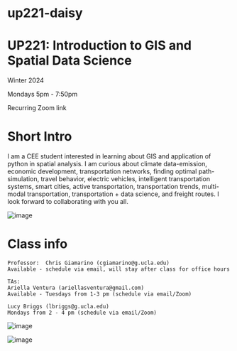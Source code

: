 # up221-daisy

# UP221: Introduction to GIS and Spatial Data Science

Winter 2024

Mondays 5pm - 7:50pm

Recurring Zoom link

# Short Intro
I am a CEE student interested in learning about GIS and application of python in spatial analysis. I am curious about climate data-emission, economic development, transportation networks, finding optimal path- simulation, travel behavior, electric vehicles, intelligent transportation systems, smart cities, active transportation, transportation trends, multi-modal transportation, transportation + data science, and freight routes. I look forward to collaborating with you all.  


![image](https://github.com/Dkingly/up221-daisy/assets/155932357/ae3c6c4d-9ff7-4b4b-bb14-e1ad1f035df9)



# Class info
    Professor:  Chris Giamarino (cgiamarino@g.ucla.edu)
    Available - schedule via email, will stay after class for office hours
    
    TAs: 
    Ariella Ventura (ariellasventura@gmail.com)  
    Available - Tuesdays from 1-3 pm (schedule via email/Zoom)
    
    Lucy Briggs (lbriggs@g.ucla.edu)
    Mondays from 2 - 4 pm (schedule via email/Zoom)


![image](https://github.com/Dkingly/up221-daisy/assets/155932357/bc6be63b-91d0-48bd-bb1f-b96aca9061d3)



![image](https://github.com/Dkingly/up221-daisy/assets/155932357/697611fc-ffe5-4cfa-9d84-5e265966a039)

